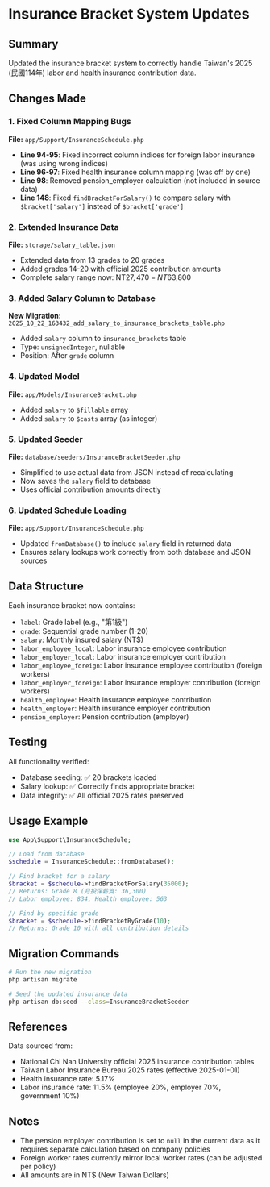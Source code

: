 # Insurance Bracket System Updates

## Summary

Updated the insurance bracket system to correctly handle Taiwan's 2025 (民國114年) labor and health insurance contribution data.

## Changes Made

### 1. Fixed Column Mapping Bugs
**File:** `app/Support/InsuranceSchedule.php`

- **Line 94-95**: Fixed incorrect column indices for foreign labor insurance (was using wrong indices)
- **Line 96-97**: Fixed health insurance column mapping (was off by one)
- **Line 98**: Removed pension_employer calculation (not included in source data)
- **Line 148**: Fixed `findBracketForSalary()` to compare salary with `$bracket['salary']` instead of `$bracket['grade']`

### 2. Extended Insurance Data
**File:** `storage/salary_table.json`

- Extended data from 13 grades to 20 grades
- Added grades 14-20 with official 2025 contribution amounts
- Complete salary range now: NT$27,470 - NT$63,800

### 3. Added Salary Column to Database
**New Migration:** `2025_10_22_163432_add_salary_to_insurance_brackets_table.php`

- Added `salary` column to `insurance_brackets` table
- Type: `unsignedInteger`, nullable
- Position: After `grade` column

### 4. Updated Model
**File:** `app/Models/InsuranceBracket.php`

- Added `salary` to `$fillable` array
- Added `salary` to `$casts` array (as integer)

### 5. Updated Seeder
**File:** `database/seeders/InsuranceBracketSeeder.php`

- Simplified to use actual data from JSON instead of recalculating
- Now saves the `salary` field to database
- Uses official contribution amounts directly

### 6. Updated Schedule Loading
**File:** `app/Support/InsuranceSchedule.php`

- Updated `fromDatabase()` to include `salary` field in returned data
- Ensures salary lookups work correctly from both database and JSON sources

## Data Structure

Each insurance bracket now contains:
- `label`: Grade label (e.g., "第1級")
- `grade`: Sequential grade number (1-20)
- `salary`: Monthly insured salary (NT$)
- `labor_employee_local`: Labor insurance employee contribution
- `labor_employer_local`: Labor insurance employer contribution
- `labor_employee_foreign`: Labor insurance employee contribution (foreign workers)
- `labor_employer_foreign`: Labor insurance employer contribution (foreign workers)
- `health_employee`: Health insurance employee contribution
- `health_employer`: Health insurance employer contribution
- `pension_employer`: Pension contribution (employer)

## Testing

All functionality verified:
- Database seeding: ✅ 20 brackets loaded
- Salary lookup: ✅ Correctly finds appropriate bracket
- Data integrity: ✅ All official 2025 rates preserved

## Usage Example

```php
use App\Support\InsuranceSchedule;

// Load from database
$schedule = InsuranceSchedule::fromDatabase();

// Find bracket for a salary
$bracket = $schedule->findBracketForSalary(35000);
// Returns: Grade 8 (月投保薪資: 36,300)
// Labor employee: 834, Health employee: 563

// Find by specific grade
$bracket = $schedule->findBracketByGrade(10);
// Returns: Grade 10 with all contribution details
```

## Migration Commands

```bash
# Run the new migration
php artisan migrate

# Seed the updated insurance data
php artisan db:seed --class=InsuranceBracketSeeder
```

## References

Data sourced from:
- National Chi Nan University official 2025 insurance contribution tables
- Taiwan Labor Insurance Bureau 2025 rates (effective 2025-01-01)
- Health insurance rate: 5.17%
- Labor insurance rate: 11.5% (employee 20%, employer 70%, government 10%)

## Notes

- The pension employer contribution is set to `null` in the current data as it requires separate calculation based on company policies
- Foreign worker rates currently mirror local worker rates (can be adjusted per policy)
- All amounts are in NT$ (New Taiwan Dollars)

